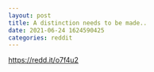 ```yaml
--- 
layout: post 
title: A distinction needs to be made.. 
date: 2021-06-24 1624590425 
categories: reddit 
--- 
```

https://redd.it/o7f4u2